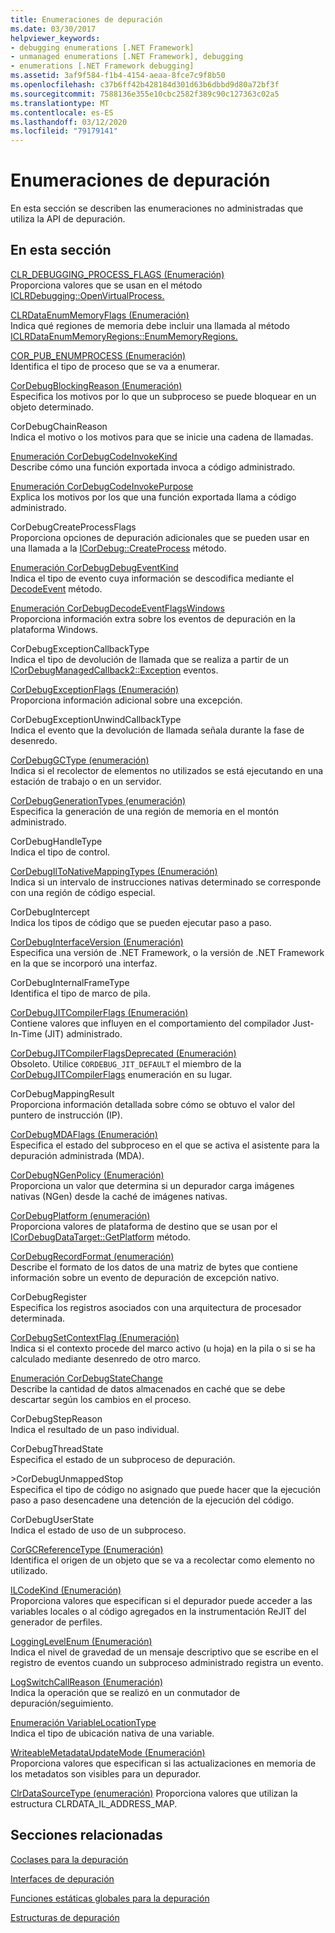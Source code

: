 ```yaml
---
title: Enumeraciones de depuración
ms.date: 03/30/2017
helpviewer_keywords:
- debugging enumerations [.NET Framework]
- unmanaged enumerations [.NET Framework], debugging
- enumerations [.NET Framework debugging]
ms.assetid: 3af9f584-f1b4-4154-aeaa-8fce7c9f8b50
ms.openlocfilehash: c37b6ff42b428184d301d63b6dbbd9d80a72bf3f
ms.sourcegitcommit: 7588136e355e10cbc2582f389c90c127363c02a5
ms.translationtype: MT
ms.contentlocale: es-ES
ms.lasthandoff: 03/12/2020
ms.locfileid: "79179141"
---
```

# <a name="debugging-enumerations"></a>Enumeraciones de depuración
En esta sección se describen las enumeraciones no administradas que utiliza la API de depuración.  
  
## <a name="in-this-section"></a>En esta sección  
 [CLR_DEBUGGING_PROCESS_FLAGS (Enumeración)](clr-debugging-process-flags-enumeration.md)  
 Proporciona valores que se usan en el método [ICLRDebugging::OpenVirtualProcess.](iclrdebugging-openvirtualprocess-method.md)  
  
 [CLRDataEnumMemoryFlags (Enumeración)](clrdataenummemoryflags-enumeration.md)  
 Indica qué regiones de memoria debe incluir una llamada al método [ICLRDataEnumMemoryRegions::EnumMemoryRegions.](iclrdataenummemoryregions-enummemoryregions-method.md)  
  
 [COR_PUB_ENUMPROCESS (Enumeración)](cor-pub-enumprocess-enumeration.md)  
 Identifica el tipo de proceso que se va a enumerar.  
  
 [CorDebugBlockingReason (Enumeración)](cordebugblockingreason-enumeration.md)  
 Especifica los motivos por lo que un subproceso se puede bloquear en un objeto determinado.  
  
 CorDebugChainReason  
 Indica el motivo o los motivos para que se inicie una cadena de llamadas.  
  
 [Enumeración CorDebugCodeInvokeKind](cordebugcodeinvokekind-enumeration.md)  
 Describe cómo una función exportada invoca a código administrado.  
  
 [Enumeración CorDebugCodeInvokePurpose](cordebugcodeinvokepurpose-enumeration.md)  
 Explica los motivos por los que una función exportada llama a código administrado.  
  
 CorDebugCreateProcessFlags  
 Proporciona opciones de depuración adicionales que se pueden usar en una llamada a la [ICorDebug::CreateProcess](icordebug-createprocess-method.md) método.  
  
 [Enumeración CorDebugDebugEventKind](cordebugdebugeventkind-enumeration.md)  
 Indica el tipo de evento cuya información se descodifica mediante el [DecodeEvent](icordebugprocess6-decodeevent-method.md) método.  
  
 [Enumeración CorDebugDecodeEventFlagsWindows](cordebugdecodeeventflagswindows-enumeration.md)  
 Proporciona información extra sobre los eventos de depuración en la plataforma Windows.  
  
 CorDebugExceptionCallbackType  
 Indica el tipo de devolución de llamada que se realiza a partir de un [ICorDebugManagedCallback2::Exception](icordebugmanagedcallback2-exception-method.md) eventos.  
  
 [CorDebugExceptionFlags (Enumeración)](cordebugexceptionflags-enumeration.md)  
 Proporciona información adicional sobre una excepción.  
  
 CorDebugExceptionUnwindCallbackType  
 Indica el evento que la devolución de llamada señala durante la fase de desenredo.  
  
 [CorDebugGCType (enumeración)](cordebuggctype-enumeration.md)  
 Indica si el recolector de elementos no utilizados se está ejecutando en una estación de trabajo o en un servidor.  
  
 [CorDebugGenerationTypes (enumeración)](cordebuggenerationtypes-enumeration.md)  
 Especifica la generación de una región de memoria en el montón administrado.  
  
 CorDebugHandleType  
 Indica el tipo de control.  
  
 [CorDebugIlToNativeMappingTypes (Enumeración)](cordebugiltonativemappingtypes-enumeration.md)  
 Indica si un intervalo de instrucciones nativas determinado se corresponde con una región de código especial.  
  
 CorDebugIntercept  
 Indica los tipos de código que se pueden ejecutar paso a paso.  
  
 [CorDebugInterfaceVersion (Enumeración)](cordebuginterfaceversion-enumeration.md)  
 Especifica una versión de .NET Framework, o la versión de .NET Framework en la que se incorporó una interfaz.  
  
 CorDebugInternalFrameType  
 Identifica el tipo de marco de pila.  
  
 [CorDebugJITCompilerFlags (Enumeración)](cordebugjitcompilerflags-enumeration.md)  
 Contiene valores que influyen en el comportamiento del compilador Just-In-Time (JIT) administrado.  
  
 [CorDebugJITCompilerFlagsDeprecated (Enumeración)](cordebugjitcompilerflagsdeprecated-enumeration.md)  
 Obsoleto. Utilice `CORDEBUG_JIT_DEFAULT` el miembro de la [CorDebugJITCompilerFlags](cordebugjitcompilerflags-enumeration.md) enumeración en su lugar.  
  
 CorDebugMappingResult  
 Proporciona información detallada sobre cómo se obtuvo el valor del puntero de instrucción (IP).  
  
 [CorDebugMDAFlags (Enumeración)](cordebugmdaflags-enumeration.md)  
 Especifica el estado del subproceso en el que se activa el asistente para la depuración administrada (MDA).  
  
 [CorDebugNGenPolicy (Enumeración)](cordebugngenpolicy-enumeration.md)  
 Proporciona un valor que determina si un depurador carga imágenes nativas (NGen) desde la caché de imágenes nativas.  
  
 [CorDebugPlatform (enumeración)](cordebugplatform-enumeration.md)  
 Proporciona valores de plataforma de destino que se usan por el [ICorDebugDataTarget::GetPlatform](icordebugdatatarget-getplatform-method.md) método.  
  
 [CorDebugRecordFormat (enumeración)](cordebugrecordformat-enumeration.md)  
 Describe el formato de los datos de una matriz de bytes que contiene información sobre un evento de depuración de excepción nativo.  
  
 CorDebugRegister  
 Especifica los registros asociados con una arquitectura de procesador determinada.  
  
 [CorDebugSetContextFlag (Enumeración)](cordebugsetcontextflag-enumeration.md)  
 Indica si el contexto procede del marco activo (u hoja) en la pila o si se ha calculado mediante desenredo de otro marco.  
  
 [Enumeración CorDebugStateChange](cordebugstatechange-enumeration.md)  
 Describe la cantidad de datos almacenados en caché que se debe descartar según los cambios en el proceso.  
  
 CorDebugStepReason  
 Indica el resultado de un paso individual.  
  
 CorDebugThreadState  
 Especifica el estado de un subproceso de depuración.  
  
 \>CorDebugUnmappedStop  
 Especifica el tipo de código no asignado que puede hacer que la ejecución paso a paso desencadene una detención de la ejecución del código.  
  
 CorDebugUserState  
 Indica el estado de uso de un subproceso.  
  
 [CorGCReferenceType (Enumeración)](corgcreferencetype-enumeration.md)  
 Identifica el origen de un objeto que se va a recolectar como elemento no utilizado.  
  
 [ILCodeKind (Enumeración)](ilcodekind-enumeration.md)  
 Proporciona valores que especifican si el depurador puede acceder a las variables locales o al código agregados en la instrumentación ReJIT del generador de perfiles.  
  
 [LoggingLevelEnum (Enumeración)](logginglevelenum-enumeration.md)  
 Indica el nivel de gravedad de un mensaje descriptivo que se escribe en el registro de eventos cuando un subproceso administrado registra un evento.  
  
 [LogSwitchCallReason (Enumeración)](logswitchcallreason-enumeration.md)  
 Indica la operación que se realizó en un conmutador de depuración/seguimiento.  
  
 [Enumeración VariableLocationType](variablelocationtype-enumeration.md)  
 Indica el tipo de ubicación nativa de una variable.  
  
 [WriteableMetadataUpdateMode (Enumeración)](writeablemetadataupdatemode-enumeration.md)  
 Proporciona valores que especifican si las actualizaciones en memoria de los metadatos son visibles para un depurador.

 [ClrDataSourceType (enumeración)](clrdatasourcetype-enumeration.md) Proporciona valores que utilizan la estructura CLRDATA_IL_ADDRESS_MAP.

## <a name="related-sections"></a>Secciones relacionadas  
 [Coclases para la depuración](debugging-coclasses.md)  
  
 [Interfaces de depuración](debugging-interfaces.md)  
  
 [Funciones estáticas globales para la depuración](debugging-global-static-functions.md)  
  
 [Estructuras de depuración](debugging-structures.md)
